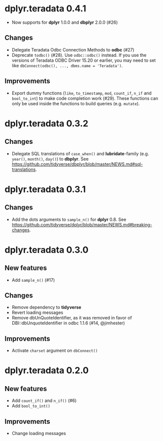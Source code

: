 # dplyr.teradata 0.4.1

- Now supports for **dplyr** 1.0.0 and **dbplyr** 2.0.0 (#26)

## Changes

- Delegate Teradata Odbc Connection Methods to **odbc** (#27)
- Deprecate `todbc()` (#28). Use `odbc::odbc()` instead. If you use the versions of Teradata ODBC Driver 15.20 or earlier, you may need to set like `dbConnect(odbc(), ..., dbms.name = 'Teradata')`. 

## Improvements

- Export dummy functions (`like`, `to_timestamp`, `mod`, `count_if`, `n_if` and `bool_to_int`) to make code completion work (#29). These functions can only be used inside the functions to build queries (e.g. `mutate`).

# dplyr.teradata 0.3.2

## Changes

- Delegate SQL translations of `case_when()` and **lubridate**-family (e.g. `year()`, `month()`, `day()`) to **dbplyr**. See https://github.com/tidyverse/dbplyr/blob/master/NEWS.md#sql-translations.

# dplyr.teradata 0.3.1

## Changes

- Add the dots arguments to `sample_n()` for **dplyr** 0.8. See https://github.com/tidyverse/dplyr/blob/master/NEWS.md#breaking-changes.

# dplyr.teradata 0.3.0

## New features

- Add `sample_n()` (#17)

## Changes

- Remove dependency to **tidyverse**
- Revert loading messages
- Remove dbUnQuoteIdentifier, as it was removed in favor of
  DBI::dbUnquoteIdentifier in odbc 1.1.6 (#14, @jimhester)
  
## Improvements

- Activate `charset` argument on `dbConnect()`

# dplyr.teradata 0.2.0

## New features

- Add `count_if()` and `n_if()` (#6)
- Add `bool_to_int()`

## Improvements

- Change loading messages
